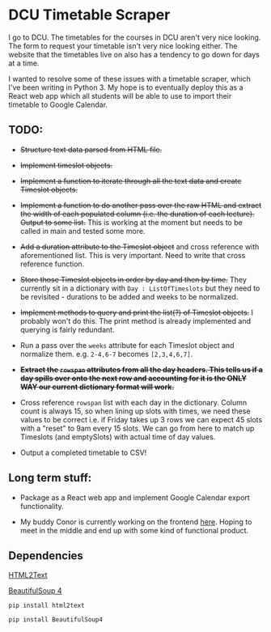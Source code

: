 # DCU Timetable Scraper

I go to DCU. The timetables for the courses in DCU aren't very nice looking. The form to request your timetable isn't very nice looking either. The website that the timetables live on also has a tendency to go down for days at a time.

I wanted to resolve some of these issues with a timetable scraper, which I've been writing in Python 3. My hope is to eventually deploy this as a React web app which all students will be able to use to import their timetable to Google Calendar.


## TODO:

* ~~Structure text data parsed from HTML file.~~

* ~~Implement timeslot objects.~~

* ~~Implement a function to iterate through all the text data and create Timeslot objects.~~

* ~~Implement a function to do another pass over the raw HTML and extract the width of each populated column (i.e. the duration of each lecture). Output to some list.~~
This is working at the moment but needs to be called in main and tested some more.

* ~~Add a duration attribute to the Timeslot object~~ and cross reference with aforementioned list. This is very important. Need to write that cross reference function.

* ~~Store those Timeslot objects in order by day and then by time.~~ They currently sit in a dictionary with `Day : ListOfTimeslots` but they need to be revisited - durations to be added and weeks to be normalized.

* ~~Implement methods to query and print the list(?) of Timeslot objects.~~
I probably won't do this. The print method is already implemented and querying is fairly redundant.

* Run a pass over the `weeks` attribute for each Timeslot object and normalize them. e.g. `2-4,6-7` becomes `[2,3,4,6,7]`.

* ~~**Extract the `rowspan` attributes from all the day headers. This tells us if a day spills over onto the next row and accounting for it is the ONLY WAY our current dictionary format will work.**~~

* Cross reference `rowspan` list with each day in the dictionary. Column count is always 15, so when lining up slots with times, we need these values to be correct i.e. if Friday takes up 3 rows we can expect 45 slots with a "reset" to 9am every 15 slots. We can go from here to match up Timeslots (and emptySlots) with actual time of day values.



* Output a completed timetable to CSV!


## Long term stuff:

* Package as a React web app and implement Google Calendar export functionality.

* My buddy Conor is currently working on the frontend [here](https://github.com/LemonUnderscore/DCU-Timetable-Webapp). Hoping to meet in the middle and end up with some kind of functional product.


## Dependencies

[HTML2Text](https://pypi.org/project/html2text/)

[BeautifulSoup 4](https://www.crummy.com/software/BeautifulSoup/bs4/doc/)

```
pip install html2text

pip install BeautifulSoup4
```
